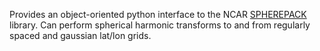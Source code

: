 Provides an object-oriented python interface to the NCAR
[SPHEREPACK](http://www.cisl.ucar.edu/css/software/spherepack/)
library.  Can perform spherical harmonic transforms to and from regularly spaced and gaussian lat/lon grids.